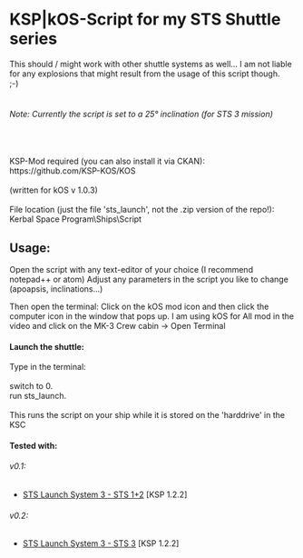 # KSP|kOS-Script for my STS Shuttle series
This should / might work with other shuttle systems as well... I am not liable for any explosions that might result from the usage of this script though.
<br />
;-)
<br />
<br />
###### Note: Currently the script is set to a 25° inclination (for STS 3 mission)
<br />
<br />
KSP-Mod required (you can also install it via CKAN):<br />
https://github.com/KSP-KOS/KOS<br />
<br />
(written for kOS v 1.0.3)
<br />
<br />
File location (just the file 'sts_launch', not the .zip version of the repo!):<br />
Kerbal Space Program\Ships\Script

## Usage:
Open the script with any text-editor of your choice (I recommend notepad++ or atom)
Adjust any parameters in the script you like to change (apoapsis, inclinations...)

Then open the terminal: Click on the kOS mod icon and then click the computer icon in the window that pops up.
I am using kOS for All mod in the video and click on the MK-3 Crew cabin -> Open Terminal

#### Launch the shuttle:
Type in the terminal:
<br />
<br />
switch to 0.<br />
run sts_launch.<br />
<br />
This runs the script on your ship while it is stored on the 'harddrive' in the KSC
<br />

#### Tested with:
###### v0.1:
- [STS Launch System 3 - STS 1+2](https://kerbalx.com/Fulgora/STS-Launch-System-3---STS-1+2) [KSP 1.2.2]
###### v0.2:
- [STS Launch System 3 - STS 3](https://kerbalx.com/Fulgora/STS-Launch-System-3---STS-3) [KSP 1.2.2]

